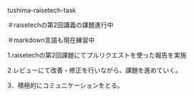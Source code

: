 tushima-raisetech-task

＃raisetechの第2回講義の課題進行中

＃markdown言語も現在練習中

1.raisetechの第2回課題にてプルリクエストを使った報告を実施

2.レビューにて改善・修正を行いながら、課題を進めていく。

3．積極的にコミュニケーションをとる。
